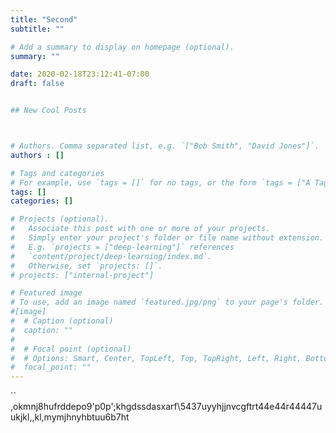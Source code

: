 ```yaml
---
title: "Second"
subtitle: ""

# Add a summary to display on homepage (optional).
summary: ""

date: 2020-02-18T23:12:41-07:00
draft: false


## New Cool Posts



# Authors. Comma separated list, e.g. `["Bob Smith", "David Jones"]`.
authors : []

# Tags and categories
# For example, use `tags = []` for no tags, or the form `tags = ["A Tag", "Another Tag"]` for one or more tags.
tags: []
categories: []

# Projects (optional).
#   Associate this post with one or more of your projects.
#   Simply enter your project's folder or file name without extension.
#   E.g. `projects = ["deep-learning"]` references 
#   `content/project/deep-learning/index.md`.
#   Otherwise, set `projects: []`.
# projects: ["internal-project"]

# Featured image
# To use, add an image named `featured.jpg/png` to your page's folder. 
#[image]
#  # Caption (optional)
#  caption: ""
#
#  # Focal point (optional)
#  # Options: Smart, Center, TopLeft, Top, TopRight, Left, Right, BottomLeft, Bottom, BottomRight
#  focal_point: ""
---
```

 `` ,okmnj8hufrddepo9'p0p';khgdssdasxarf\5437uyyhjjnvcgftrt44e44r44447uukjkl,,kl,mymjhnyhbtuu6b7ht